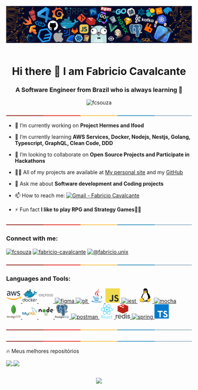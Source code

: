 <img width="auto" src=".github\header_.png">
<br>
<br>
<h1 align="center">Hi there 👋 I am Fabricio Cavalcante</h1>

<h3 style="text-align: center;">A Software Engineer from Brazil who is always learning 📖</h3>


<p align="center"> <img src="https://komarev.com/ghpvc/?username=fcsouza" alt="fcsouza" /> </p>

[![-----------------------------------------------------](https://raw.githubusercontent.com/fcsouza/fcsouza/master/.github/colored.png)](#installation)

- 🔭 I’m currently working on **Project Hermes and Ifood**

- 🌱 I’m currently learning **AWS Services, Docker, Nodejs, Nestjs, Golang, Typescript, GraphQL, Clean Code, DDD**

- 👯 I’m looking to collaborate on **Open Source Projects and Participate in Hackathons**

- 👨‍💻 All of my projects are available at [My personal site](https://www.fabricio-dev.com.br/) and my [GitHub](https://github.com/fcsouza)

- 💬 Ask me about **Software development and Coding projects**

- 📫 How to reach me: <a href="mailto:fabricio.unix@gmail.com" target="_blank" >
  <img alt="Gmail - Fabricio Cavalcante" src="https://img.shields.io/badge/-Gmail-c14438?style=flat-square&logo=Gmail&logoColor=white&link=mailto:fabricio.unix@gmail.com&longCache=true">
</a>

- ⚡ Fun fact **I like to play RPG and Strategy Games🧙‍♂️**

[![-----------------------------------------------------](https://raw.githubusercontent.com/fcsouza/fcsouza/master/.github/colored.png)](#installation)

<p align="left">
<h3 align="left">Connect with me:</h3>
<a href="https://dev.to/fcsouza" target="blank"><img align="center" src="https://cdn.jsdelivr.net/npm/simple-icons@3.0.1/icons/dev-dot-to.svg" alt="fcsouza" height="30" width="40" /></a>
<a href="https://linkedin.com/in/fabricio-cavalcante" target="blank"><img align="center" src="https://cdn.jsdelivr.net/npm/simple-icons@3.0.1/icons/linkedin.svg" alt="fabricio-cavalcante" height="30" width="40" /></a>
<a href="https://medium.com/@fabricio.unix" target="blank"><img align="center" src="https://cdn.jsdelivr.net/npm/simple-icons@3.0.1/icons/medium.svg" alt="@fabricio.unix" height="30" width="40" /></a>
</p>

[![-----------------------------------------------------](https://raw.githubusercontent.com/fcsouza/fcsouza/master/.github/colored.png)](#installation)

<h3 align="left">Languages and Tools:</h3>
<p align="left"> <a href="https://aws.amazon.com" target="_blank"> <img src="https://raw.githubusercontent.com/devicons/devicon/master/icons/amazonwebservices/amazonwebservices-original-wordmark.svg" alt="aws" width="40" height="40"/> </a> <a href="https://www.docker.com/" target="_blank"> <img src="https://raw.githubusercontent.com/devicons/devicon/master/icons/docker/docker-original-wordmark.svg" alt="docker" width="40" height="40"/> </a> <a href="https://expressjs.com" target="_blank"> <img src="https://raw.githubusercontent.com/devicons/devicon/master/icons/express/express-original-wordmark.svg" alt="express" width="40" height="40"/> </a> <a href="https://www.figma.com/" target="_blank"> <img src="https://www.vectorlogo.zone/logos/figma/figma-icon.svg" alt="figma" width="40" height="40"/> </a> <a href="https://git-scm.com/" target="_blank"> <img src="https://www.vectorlogo.zone/logos/git-scm/git-scm-icon.svg" alt="git" width="40" height="40"/> </a> <a href="https://www.java.com" target="_blank"> <img src="https://raw.githubusercontent.com/devicons/devicon/master/icons/java/java-original.svg" alt="java" width="40" height="40"/> </a> <a href="https://developer.mozilla.org/en-US/docs/Web/JavaScript" target="_blank"> <img src="https://raw.githubusercontent.com/devicons/devicon/master/icons/javascript/javascript-original.svg" alt="javascript" width="40" height="40"/> </a> <a href="https://jestjs.io" target="_blank"> <img src="https://www.vectorlogo.zone/logos/jestjsio/jestjsio-icon.svg" alt="jest" width="40" height="40"/> </a> <a href="https://www.linux.org/" target="_blank"> <img src="https://raw.githubusercontent.com/devicons/devicon/master/icons/linux/linux-original.svg" alt="linux" width="40" height="40"/> </a> <a href="https://mochajs.org" target="_blank"> <img src="https://www.vectorlogo.zone/logos/mochajs/mochajs-icon.svg" alt="mocha" width="40" height="40"/> </a> <a href="https://www.mongodb.com/" target="_blank"> <img src="https://raw.githubusercontent.com/devicons/devicon/master/icons/mongodb/mongodb-original-wordmark.svg" alt="mongodb" width="40" height="40"/> </a> <a href="https://www.mysql.com/" target="_blank"> <img src="https://raw.githubusercontent.com/devicons/devicon/master/icons/mysql/mysql-original-wordmark.svg" alt="mysql" width="40" height="40"/> </a> <a href="https://nodejs.org" target="_blank"> <img src="https://raw.githubusercontent.com/devicons/devicon/master/icons/nodejs/nodejs-original-wordmark.svg" alt="nodejs" width="40" height="40"/> </a> <a href="https://www.postgresql.org" target="_blank"> <img src="https://raw.githubusercontent.com/devicons/devicon/master/icons/postgresql/postgresql-original-wordmark.svg" alt="postgresql" width="40" height="40"/> </a> <a href="https://postman.com" target="_blank"> <img src="https://www.vectorlogo.zone/logos/getpostman/getpostman-icon.svg" alt="postman" width="40" height="40"/> </a> <a href="https://reactjs.org/" target="_blank"> <img src="https://raw.githubusercontent.com/devicons/devicon/master/icons/react/react-original-wordmark.svg" alt="react" width="40" height="40"/> </a> <a href="https://redis.io" target="_blank"> <img src="https://raw.githubusercontent.com/devicons/devicon/master/icons/redis/redis-original-wordmark.svg" alt="redis" width="40" height="40"/> </a> <a href="https://spring.io/" target="_blank"> <img src="https://www.vectorlogo.zone/logos/springio/springio-icon.svg" alt="spring" width="40" height="40"/> </a> <a href="https://www.typescriptlang.org/" target="_blank"> <img src="https://raw.githubusercontent.com/devicons/devicon/master/icons/typescript/typescript-original.svg" alt="typescript" width="40" height="40"/> </a> </p>


[![-----------------------------------------------------](https://raw.githubusercontent.com/fcsouza/fcsouza/master/.github/colored.png)](#installation)


[![-----------------------------------------------------](https://raw.githubusercontent.com/fcsouza/fcsouza/master/.github/colored.png)](#installation)

🔥 Meus melhores repositórios

<a href="https://github.com/fcsouza/ecoleta">
  <img align="center" src="https://github-readme-stats.anuraghazra1.vercel.app/api/pin/?username=fcsouza&repo=ecoleta&title_color=fff&icon_color=79ff97&text_color=9f9f9f&bg_color=151515" />
</a>
<a href="https://github.com/fcsouza/psi-pra-todos">
  <img align="center" src="https://github-readme-stats.anuraghazra1.vercel.app/api/pin/?username=fcsouza&repo=psi-pra-todos&title_color=fff&icon_color=79ff97&text_color=9f9f9f&bg_color=151515" />
</a>

<br/>
<br/>

<p align="center">
  <a href="https://github.com/fcsouza" rel="noopener">
 <img src="https://github-readme-stats.vercel.app/api?username=fcsouza&show_icons=true&theme=dark&count_private=true" ></a>
</p>
